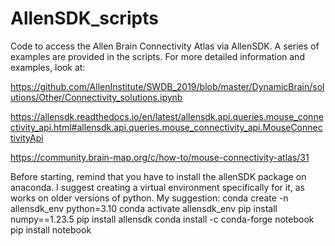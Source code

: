 # AllenSDK_scripts

Code to access the Allen Brain Connectivity Atlas via AllenSDK.
A series of examples are provided in the scripts.
For more detailed information and examples, look at: 

https://github.com/AllenInstitute/SWDB_2019/blob/master/DynamicBrain/solutions/Other/Connectivity_solutions.ipynb

https://allensdk.readthedocs.io/en/latest/allensdk.api.queries.mouse_connectivity_api.html#allensdk.api.queries.mouse_connectivity_api.MouseConnectivityApi

https://community.brain-map.org/c/how-to/mouse-connectivity-atlas/31

Before starting, remind that you have to install the allenSDK package on anaconda. I suggest creating a virtual environment specifically for it, as works on older versions of python.
My suggestion:
conda create -n allensdk_env python=3.10
conda activate allensdk_env
pip install numpy==1.23.5
pip install allensdk
conda install -c conda-forge notebook
pip install notebook

